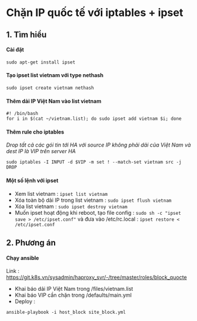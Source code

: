 # Chặn IP quốc tế với iptables + ipset
## 1. Tìm hiểu 
#### Cài đặt
`sudo apt-get install ipset`
#### Tạo ipset list vietnam với type nethash
`sudo ipset create vietnam nethash`
#### Thêm dải IP Việt Nam vào list vietnam

```
#! /bin/bash 
for i in $(cat ~/vietnam.list); do sudo ipset add vietnam $i; done
```
#### Thêm rule cho iptables
*Drop tất cả các gói tin tới HA với source IP không phải dải của Việt Nam và dest IP là VIP trên server HA*

`sudo iptables -I INPUT -d $VIP -m set ! --match-set vietnam src -j DROP`

#### Một số lệnh với ipset
* Xem list vietnam : `ipset list vietnam`
* Xóa toàn bộ dải IP trong list vietnam : `sudo ipset flush vietnam`
* Xóa list vietnam : `sudo ipset destroy vietnam`
* Muốn ipset hoạt động khi reboot, tạo file config : `sudo sh -c "ipset save > /etc/ipset.conf"` và đưa vào /etc/rc.local : `ipset restore < /etc/ipset.conf`

## 2. Phương án
#### Chạy ansible 
Link : https://git.k8s.vn/sysadmin/haproxy_svr/-/tree/master/roles/block_quocte
- Khai báo dải IP Việt Nam trong /files/vietnam.list
- Khai báo VIP cần chặn trong /defaults/main.yml
- Deploy : 
```
ansible-playbook -i host_block site_block.yml
```
